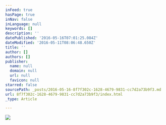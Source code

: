 ```yaml
---
inFeed: true
hasPage: true
inNav: false
inLanguage: null
keywords: []
description: ''
datePublished: '2016-05-16T07:01:25.084Z'
dateModified: '2016-05-11T08:06:48.650Z'
title: ''
author: []
authors: []
publisher:
  name: null
  domain: null
  url: null
  favicon: null
starred: false
sourcePath: _posts/2016-05-16-8f7f302c-1628-4679-9831-cc7d2a73b9f3.md
url: 8f7f302c-1628-4679-9831-cc7d2a73b9f3/index.html
_type: Article

---
```

![](https://the-grid-user-content.s3-us-west-2.amazonaws.com/b610b83b-b984-48ca-90c4-f7df79a9c003.jpg)